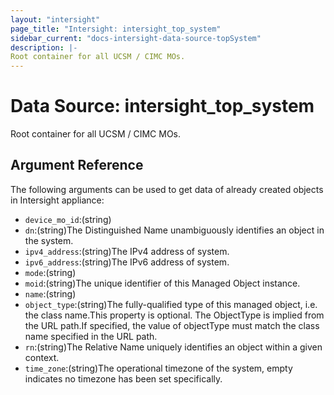 ```yaml
---
layout: "intersight"
page_title: "Intersight: intersight_top_system"
sidebar_current: "docs-intersight-data-source-topSystem"
description: |-
Root container for all UCSM / CIMC MOs.
---
```


# Data Source: intersight_top_system
Root container for all UCSM / CIMC MOs.
## Argument Reference
The following arguments can be used to get data of already created objects in Intersight appliance:
* `device_mo_id`:(string)
* `dn`:(string)The Distinguished Name unambiguously identifies an object in the system.
* `ipv4_address`:(string)The IPv4 address of system.
* `ipv6_address`:(string)The IPv6 address of system.
* `mode`:(string)
* `moid`:(string)The unique identifier of this Managed Object instance.
* `name`:(string)
* `object_type`:(string)The fully-qualified type of this managed object, i.e. the class name.This property is optional. The ObjectType is implied from the URL path.If specified, the value of objectType must match the class name specified in the URL path.
* `rn`:(string)The Relative Name uniquely identifies an object within a given context.
* `time_zone`:(string)The operational timezone of the system, empty indicates no timezone has been set specifically.
